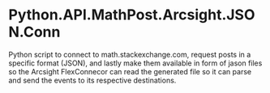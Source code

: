 # Python.API.MathPost.Arcsight.JSON.Conn
Python script to connect to math.stackexchange.com, request posts in a specific format (JSON), and lastly make them available in form of jason files so the Arcsight FlexConnecor can read the generated file so it can parse and send the events to its respective destinations.
